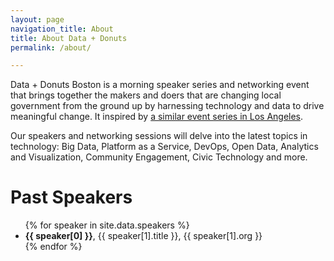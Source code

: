 ```yaml
---
layout: page
navigation_title: About
title: About Data + Donuts
permalink: /about/

---
```


<p>Data + Donuts Boston is a morning speaker series and networking event that brings together the makers and doers that are changing local government from the ground up by harnessing technology and data to drive meaningful change.  It inspired by <a href="https://datadonuts.la">a similar event series in Los Angeles</a>.</p>

<p>Our speakers and networking sessions will delve into the latest topics in technology: Big Data, Platform as a Service, DevOps, Open Data, Analytics and Visualization, Community Engagement, Civic Technology and more.</p>

<h1>Past Speakers</h1>
<ul>
{% for speaker in site.data.speakers %}
  <li>
      <strong>{{ speaker[0] }}</strong>, {{ speaker[1].title }}, {{ speaker[1].org }}
  </li>
{% endfor %}
</ul>
